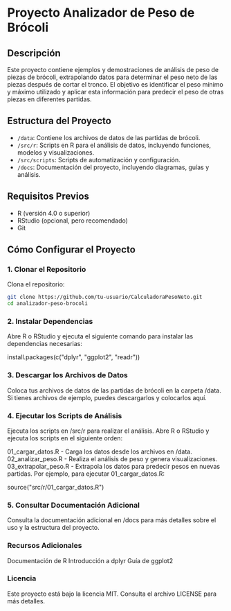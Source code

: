 # Proyecto Analizador de Peso de Brócoli

## Descripción
Este proyecto contiene ejemplos y demostraciones de análisis de peso de piezas de brócoli, extrapolando datos para determinar el peso neto de las piezas después de cortar el tronco. El objetivo es identificar el peso mínimo y máximo utilizado y aplicar esta información para predecir el peso de otras piezas en diferentes partidas.

## Estructura del Proyecto
- `/data`: Contiene los archivos de datos de las partidas de brócoli.
- `/src/r`: Scripts en R para el análisis de datos, incluyendo funciones, modelos y visualizaciones.
- `/src/scripts`: Scripts de automatización y configuración.
- `/docs`: Documentación del proyecto, incluyendo diagramas, guías y análisis.

## Requisitos Previos
- R (versión 4.0 o superior)
- RStudio (opcional, pero recomendado)
- Git

## Cómo Configurar el Proyecto

### 1. Clonar el Repositorio
Clona el repositorio:
```sh
git clone https://github.com/tu-usuario/CalculadoraPesoNeto.git
cd analizador-peso-brocoli
```

### 2. Instalar Dependencias
Abre R o RStudio y ejecuta el siguiente comando para instalar las dependencias necesarias:

install.packages(c("dplyr", "ggplot2", "readr"))

### 3. Descargar los Archivos de Datos
Coloca tus archivos de datos de las partidas de brócoli en la carpeta /data. Si tienes archivos de ejemplo, puedes descargarlos y colocarlos aquí.

### 4. Ejecutar los Scripts de Análisis
Ejecuta los scripts en /src/r para realizar el análisis. Abre R o RStudio y ejecuta los scripts en el siguiente orden:

01_cargar_datos.R - Carga los datos desde los archivos en /data.
02_analizar_peso.R - Realiza el análisis de peso y genera visualizaciones.
03_extrapolar_peso.R - Extrapola los datos para predecir pesos en nuevas partidas.
Por ejemplo, para ejecutar 01_cargar_datos.R:

source("src/r/01_cargar_datos.R")

### 5. Consultar Documentación Adicional
Consulta la documentación adicional en /docs para más detalles sobre el uso y la estructura del proyecto.

### Recursos Adicionales
Documentación de R
Introducción a dplyr
Guía de ggplot2

### Licencia
Este proyecto está bajo la licencia MIT. Consulta el archivo LICENSE para más detalles.


